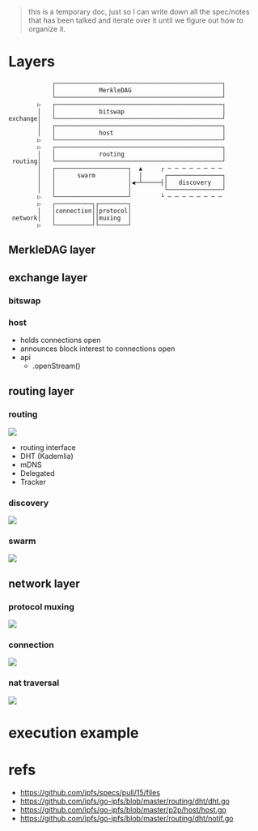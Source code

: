 > this is a temporary doc, just so I can write down all the spec/notes that has been talked and iterate over it until we figure out how to organize it.

# Layers

```
            ┌──────────────────────────────────────────────┐
            │            MerkleDAG                         │
            └──────────────────────────────────────────────┘
        ▷   ┌──────────────────────────────────────────────┐
        │   │            bitswap                           │
exchange│   └──────────────────────────────────────────────┘
        │   ┌──────────────────────────────────────────────┐
        │   │            host                              │
        ▷   └──────────────────────────────────────────────┘
        ▷   ┌──────────────────────────────────────────────┐
        │   │            routing                           │
 routing│   └──────────────────────────────────────────────┘
        │   ┌────────────────────┐  ▲     ┌ ─ ─ ─ ─ ─ ─ ─ ─
        │   │      swarm         │  │      ┌───────────────┐
        │   │                    │◀─┴─────┤│   discovery   │
        │   │                    │         └───────────────┘
        ▷   └────────────────────┘        └ ─ ─ ─ ─ ─ ─ ─ ─
        ▷   ┌──────────┐┌────────┐
        │   │connection││protocol│
 network│   │          ││muxing  │
        ▷   └──────────┘└────────┘
```

## MerkleDAG layer

## exchange layer

### bitswap

### host

- holds connections open
- announces block interest to connections open
- api
  - .openStream(<peer that owns blockId>)

## routing layer

### routing

![](https://cldup.com/gifxf20TnJ-3000x3000.png)

- routing interface
- DHT (Kademlia)
- mDNS
- Delegated
- Tracker

### discovery

![](https://cldup.com/q3JsosI5zo-3000x3000.png)

### swarm

![](https://cldup.com/As4HG0h4d9-3000x3000.png)

## network layer

### protocol muxing

![](https://cldup.com/o8CRUe2Y2U-1200x1200.png)

### connection

![](https://cldup.com/JpaKDIUxRS-1200x1200.png)

### nat traversal

![](https://cldup.com/3KMuGu3tEb-2000x2000.png)

# execution example



# refs

- https://github.com/ipfs/specs/pull/15/files
- https://github.com/ipfs/go-ipfs/blob/master/routing/dht/dht.go
- https://github.com/ipfs/go-ipfs/blob/master/p2p/host/host.go
- https://github.com/ipfs/go-ipfs/blob/master/routing/dht/notif.go

